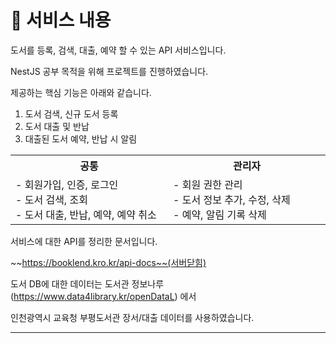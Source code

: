 # 📜 서비스 내용

도서를 등록, 검색, 대출, 예약 할 수 있는 API 서비스입니다.

NestJS 공부 목적을 위해 프로젝트를 진행하였습니다.

제공하는 핵심 기능은 아래와 같습니다.

1. 도서 검색, 신규 도서 등록
2. 도서 대출 및 반납
3. 대출된 도서 예약, 반납 시 알림

<table align="center">
  <tr>
    <th>
      공통
    </th>
    <th>
      관리자
    </th>
  </tr>
  <tr>
   <td align="left" width="350px" class="사용자">
     - 회원가입, 인증, 로그인 
     <br/>
     - 도서 검색, 조회
     <br/>
     - 도서 대출, 반납, 예약, 예약 취소
   </td>
   <td align="left" width="350px" class="관리자">
     - 회원 권한 관리
     <br/>
     - 도서 정보 추가, 수정, 삭제
     <br/>
     - 예약, 알림 기록 삭제
   </td>
  </tr>
</table>

서비스에 대한 API를 정리한 문서입니다.

~~https://booklend.kro.kr/api-docs~~(서버닫힘)

도서 DB에 대한 데이터는 도서관 정보나루(https://www.data4library.kr/openDataL) 에서

인천광역시 교육청 부평도서관 장서/대출 데이터를 사용하였습니다.

---
